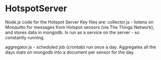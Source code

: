 # HotspotServer
Node.js code for the Hotspot Server
Key files are:
collector.js - listens on Mosquitto for messages from Hotspot sensors (via The Things Network), and stores data in mongodb.
               Is run as a service on the server - so constantly running.
               
aggregator.js - scheduled job (crontab) run once a day.  Aggregates all the days stats on mongodb into a document per sensor
                for the day.
                
